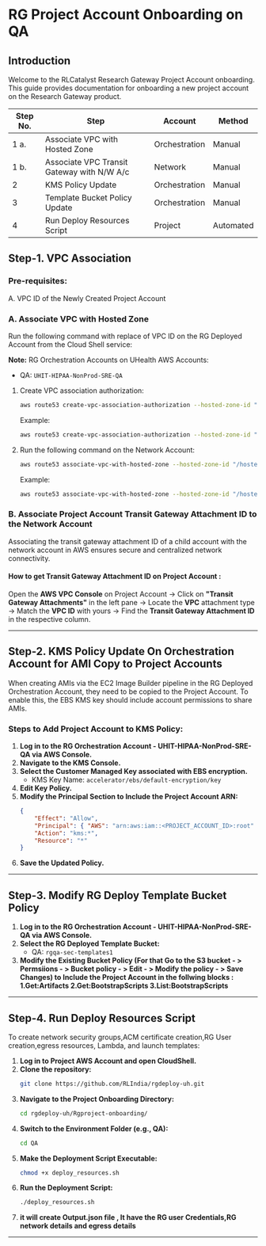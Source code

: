 # RG Project Account Onboarding on QA

## Introduction

Welcome to the RLCatalyst Research Gateway Project Account onboarding. This guide provides documentation for onboarding a new project account on the Research Gateway product.

| Step No. | Step                                      | Account         |  Method   |
|----------|-------------------------------------------|-----------------|-----------|
| 1 a.     | Associate VPC with Hosted Zone            | Orchestration   |  Manual   |
| 1 b.     | Associate VPC Transit Gateway with N/W A/c| Network         |  Manual   |
| 2        | KMS Policy Update                         | Orchestration   |  Manual   |
| 3        | Template Bucket Policy Update             | Orchestration   |  Manual   |
| 4        | Run Deploy Resources Script               | Project         |  Automated|




## Step-1. VPC Association

### Pre-requisites:

A. VPC ID of the Newly Created Project Account

### A. Associate VPC with Hosted Zone

Run the following command with replace of VPC ID on the RG Deployed Account from the Cloud Shell service:

**Note:** RG Orchestration Accounts on UHealth AWS Accounts:
   - QA: `UHIT-HIPAA-NonProd-SRE-QA`

1. Create VPC association authorization:
   ```sh
   aws route53 create-vpc-association-authorization --hosted-zone-id "/hostedzone/Z070671526HXR9ZO8WWAK" --vpc VPCRegion=us-east-1,VPCId=<vpc-id> --region us-east-1
   ```
   Example:
   ```sh
   aws route53 create-vpc-association-authorization --hosted-zone-id "/hostedzone/Z070671526HXR9ZO8WWAK" --vpc VPCRegion=us-east-1,VPCId=vpc-05ca88b256fe8b2fc --region us-east-1
   ```
2. Run the following command on the Network Account:
   ```sh
   aws route53 associate-vpc-with-hosted-zone --hosted-zone-id "/hostedzone/Z070671526HXR9ZO8WWAK" --vpc VPCRegion=us-east-1,VPCId=<vpc-id> --region us-east-1
   ```
   Example:
   ```sh
   aws route53 associate-vpc-with-hosted-zone --hosted-zone-id "/hostedzone/Z070671526HXR9ZO8WWAK" --vpc VPCRegion=us-east-1,VPCId=vpc-05ca88b256fe8b2fc --region us-east-1
   ```



### B. Associate Project Account Transit Gateway Attachment ID to the Network Account

Associating the transit gateway attachment ID of a child account with the network account in AWS ensures secure and centralized network connectivity.

#### How to get Transit Gateway Attachment ID on Project Account :
Open the **AWS VPC Console**  on Project Account → Click on **"Transit Gateway Attachments"** in the left pane → Locate the **VPC** attachment type → Match the **VPC ID** with yours → Find the **Transit Gateway Attachment ID** in the respective column.

---

## Step-2. KMS Policy Update On Orchestration Account for AMI Copy to Project Accounts

When creating AMIs via the EC2 Image Builder pipeline in the RG Deployed Orchestration Account, they need to be copied to the Project Account. To enable this, the EBS KMS key should include account permissions to share AMIs.

### Steps to Add Project Account to KMS Policy:

1. **Log in to the RG Orchestration Account - UHIT-HIPAA-NonProd-SRE-QA via AWS Console.**
2. **Navigate to the KMS Console.**
3. **Select the Customer Managed Key associated with EBS encryption.**
   - KMS Key Name: `accelerator/ebs/default-encryption/key`
4. **Edit Key Policy.**
5. **Modify the Principal Section to Include the Project Account ARN:**
   ```json
   {
       "Effect": "Allow",
       "Principal": { "AWS": "arn:aws:iam::<PROJECT_ACCOUNT_ID>:root" },
       "Action": "kms:*",
       "Resource": "*"
   }
   ```
6. **Save the Updated Policy.**

---

## Step-3. Modify RG Deploy Template Bucket Policy

1. **Log in to the RG Orchestration Account - UHIT-HIPAA-NonProd-SRE-QA via AWS Console.**
2. **Select the RG Deployed Template Bucket:**
   - QA: `rgqa-sec-templates1`
3. **Modify the Existing Bucket Policy (For that Go to the S3 bucket - > Permsiions - > Bucket policy - > Edit - > Modify the policy - > Save Changes) to Include the Project Account in the follwing blocks : 1.Get:Artifacts 2.Get:BootstrapScripts 3.List:BootstrapScripts**

---

## Step-4. Run Deploy Resources Script

To create network security groups,ACM certificate creation,RG User creation,egress resources, Lambda, and launch templates:

1. **Log in to Project AWS Account and open CloudShell.**
2. **Clone the repository:**
   ```sh
   git clone https://github.com/RLIndia/rgdeploy-uh.git
   ```
3. **Navigate to the Project Onboarding Directory:**
   ```sh
   cd rgdeploy-uh/Rgproject-onboarding/
   ```
4. **Switch to the Environment Folder (e.g., QA):**
   ```sh
   cd QA
   ```
5. **Make the Deployment Script Executable:**
   ```sh
   chmod +x deploy_resources.sh
   ```
6. **Run the Deployment Script:**
   ```sh
   ./deploy_resources.sh
   ```
7. **it will create Output.json file , It have the RG user Credentials,RG network details and egress details**

---






